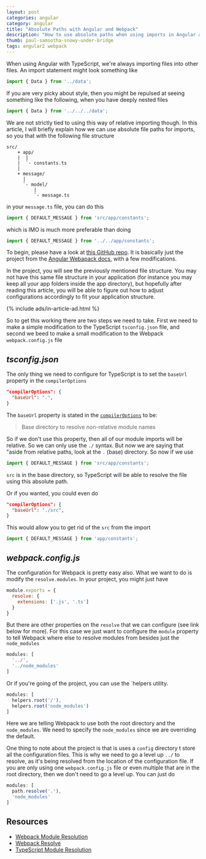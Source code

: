 ```yaml
---
layout: post
categories: angular
category: angular
title: "Absolute Paths with Angular and Webpack"
description: "How to use absolute paths when using imports in Angular and Webpack."
thumb: paul-samsotha-snowy-under-bridge
tags: angular2 webpack
---
```


When using Angular with TypeScript, we're always importing files into other files. An import statement might look something like

```typescript
import { Data } from '../data';
```

If you are very picky about style, then you might be repulsed at seeing something like the following, when you have deeply nested files

```typescript
import { Data } from '../../../data';
```

We are not strictly tied to using this way of relative importing though. In this article, I will briefly explain how we can use absolute file paths for imports, so you that with the following file structure

```
src/
    + app/
    |  |
    |  `- constants.ts
    |
    + message/
      |
      `- model/
          |
          `- message.ts
```

in your `message.ts` file, you can do this

```typescript
import { DEFAULT_MESSAGE } from 'src/app/constants';
```

which is IMO is much more preferable than doing

```typescript
import { DEFAULT_MESSAGE } from '../../app/constants';
```

To begin, please have a look at [this GitHub repo][github-repo]. It is basically just the project from the [Angular Webapack docs][angular-docs], with a few modifications.

In the project, you will see the previously mentioned file structure. You may not have this same file structure in your application (for instance you may keep all your app folders inside the app directory), but hopefully after reading this article, you will be able to figure out how to adjust configurations accordingly to fit your application structure.


{% include ads/in-article-ad.html %}


So to get this working there are two steps we need to take. First we need to make a simple modification to the TypeScript `tsconfig.json` file, and second we beed to make a small modification to the Webpack `webpack.config.js` file

## _tsconfig.json_

The only thing we need to configure for TypeScript is to set the `baseUrl` property in the `compilerOptions`

```json
"compilerOptions": {
  "baseUrl": ".",
}
```

The `baseUrl` property is stated in the [`compilerOptions`][compiler-options] to be:

>Base directory to resolve non-relative module names

So if we don't use this property, then all of our module imports will be relative. So we can only use the `./` syntax. But now we are saying that "aside from relative paths, look at the `.` (base) directory. So now if we use

```typescript
import { DEFAULT_MESSAGE } from 'src/app/constants';
```

`src` is in the base directory, so TypeScript will be able to resolve the file using this absolute path.

Or if you wanted, you could even do

```json
"compilerOptions": {
  "baseUrl": "./src",
}
```

This would allow you to get rid of the `src` from the import

```typescript
import { DEFAULT_MESSAGE } from 'app/constants';
```


## _webpack.config.js_

The configuration for Webpack is pretty easy also. What we want to do is modify the `resolve.modules`. In your project, you might just have

```javascript
module.exports = {
  resolve: {
    extensions: ['.js', '.ts']
  }
}
```

But there are other properties on the `resolve` that we can configure (see link below for more). For this case we just want to configure the `module` property to tell Webpack where else to resolve modules from besides just the `node_modules`

```javascript
modules: [
  '../',
  '../node_modules'
]
```

Or if you're going of the project, you can use the `helpers utility.

```javascript
modules: [
  helpers.root('/'),
  helpers.root('node_modules')
]
```

Here we are telling Webpack to use both the root directory and the `node_modules`. We need to specify the `node_modules` since we are overriding the default.

One thing to note about the project is that is uses a `config` directory t store all the configuration files. This is why we need to go a level up `../` to resolve, as it's being resolved from the location of the configuration file. If you are only using one `webpack.config.js` file or even multiple that are in the root directory, then we don't need to go a level up. You can just do

```javascript
modules: [
  path.resolve('.'),
  'node_modules'
]
```


## Resources

* [Webpack Module Resolution][webpack-resolution]
* [Webpack Resolve][webpack-resolve]
* [TypeScript Module Resolution][typescript-resolution]

[github-repo]: https://github.com/psamsotha/angular-docs-webpack
[angular-docs]: https://github.com/psamsotha/angular-docs-webpack

[webpack-resolution]: https://webpack.js.org/concepts/module-resolution/
[webpack-resolve]: https://webpack.js.org/configuration/resolve/#resolve-modules
[typescript-resolution]: http://www.typescriptlang.org/docs/handbook/module-resolution.html#base-url
[compiler-options]: http://www.typescriptlang.org/docs/handbook/compiler-options.html